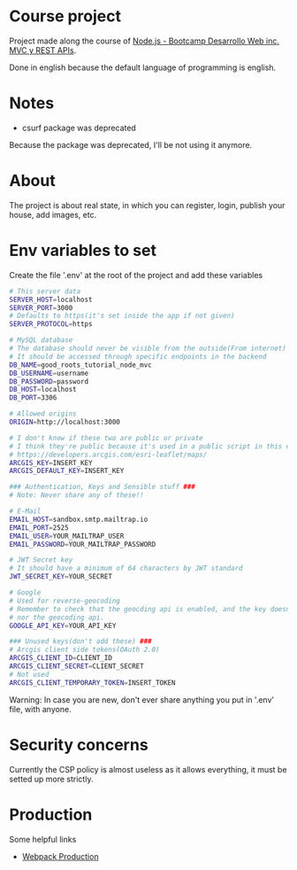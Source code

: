 # Course project

Project made along the course of [Node.js - Bootcamp Desarrollo Web inc. MVC y REST APIs](https://www.udemy.com/course/nodejs-bootcamp-desarrollo-web-mvc-y-rest-apis/).

Done in english because the default language of programming is english.

# Notes

- csurf package was deprecated

Because the package was deprecated, I'll be not using it anymore.

# About

The project is about real state, in which you can register, login, publish your house, add images, etc.

# Env variables to set

Create the file '.env' at the root of the project and add these variables

```bash
# This server data
SERVER_HOST=localhost
SERVER_PORT=3000
# Defaults to https(it's set inside the app if not given)
SERVER_PROTOCOL=https

# MySQL database
# The database should never be visible from the outside(From internet)
# It should be accessed through specific endpoints in the backend
DB_NAME=good_roots_tutorial_node_mvc
DB_USERNAME=username
DB_PASSWORD=password
DB_HOST=localhost
DB_PORT=3306

# Allowed origins
ORIGIN=http://localhost:3000

# I don't know if these two are public or private
# I think they're public because it's used in a public script in this example:
# https://developers.arcgis.com/esri-leaflet/maps/
ARCGIS_KEY=INSERT_KEY
ARCGIS_DEFAULT_KEY=INSERT_KEY

### Authentication, Keys and Sensible stuff ###
# Note: Never share any of these!!

# E-Mail
EMAIL_HOST=sandbox.smtp.mailtrap.io
EMAIL_PORT=2525
EMAIL_USER=YOUR_MAILTRAP_USER
EMAIL_PASSWORD=YOUR_MAILTRAP_PASSWORD

# JWT Secret key
# It should have a minimum of 64 characters by JWT standard
JWT_SECRET_KEY=YOUR_SECRET

# Google
# Used for reverse-geocoding
# Remember to check that the geocding api is enabled, and the key doesn't restrict access to your domain
# nor the geocoding api.
GOOGLE_API_KEY=YOUR_API_KEY

### Unused keys(don't add these) ###
# Arcgis client side tokens(OAuth 2.0)
ARCGIS_CLIENT_ID=CLIENT_ID
ARCGIS_CLIENT_SECRET=CLIENT_SECRET
# Not used
ARCGIS_CLIENT_TEMPORARY_TOKEN=INSERT_TOKEN
```

Warning: In case you are new, don't ever share anything you put in '.env' file, with anyone.

# Security concerns

Currently the CSP policy is almost useless as it allows everything, it must be setted up more strictly.

# Production

Some helpful links

- [Webpack Production](https://webpack.js.org/guides/production/)
